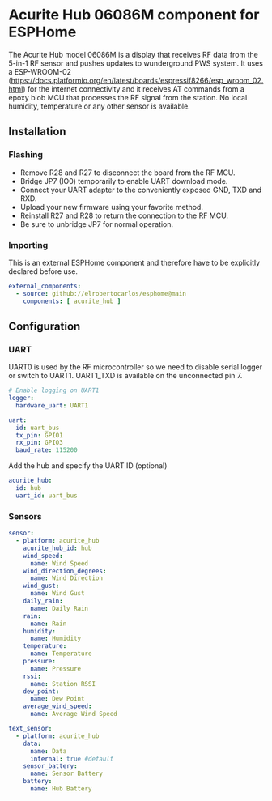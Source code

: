 Acurite Hub 06086M component for ESPHome
======================================

The Acurite Hub model 06086M is a display that receives RF data from the 5-in-1 RF sensor and pushes updates to wunderground PWS system. It uses a ESP-WROOM-02 (https://docs.platformio.org/en/latest/boards/espressif8266/esp_wroom_02.html) for the internet connectivity and it receives AT commands from a epoxy blob MCU that processes the RF signal from the station. No local humidity, temperature or any other sensor is available.

Installation
------------

### Flashing

- Remove R28 and R27 to disconnect the board from the RF MCU.
- Bridge JP7 (IO0) temporarily to enable UART download mode.
- Connect your UART adapter to the conveniently exposed GND, TXD and RXD.
- Upload your new firmware using your favorite method.
- Reinstall R27 and R28 to return the connection to the RF MCU.
- Be sure to unbridge JP7 for normal operation.

### Importing

This is an external ESPHome component and therefore have to be explicitly declared before use.

```yaml
external_components:
  - source: github://elrobertocarlos/esphome@main
    components: [ acurite_hub ]
```

Configuration
-------------

### UART
UART0 is used by the RF microcontroller so we need to disable serial logger or switch to UART1. UART1_TXD is available on the unconnected pin 7.

```yaml
# Enable logging on UART1
logger:
  hardware_uart: UART1
```

```yaml
uart:
  id: uart_bus
  tx_pin: GPIO1
  rx_pin: GPIO3
  baud_rate: 115200
```
Add the hub and specify the UART ID (optional)

```yaml
acurite_hub:
  id: hub
  uart_id: uart_bus
```


### Sensors

```yaml
sensor:
  - platform: acurite_hub
    acurite_hub_id: hub
    wind_speed:
      name: Wind Speed
    wind_direction_degrees:
      name: Wind Direction
    wind_gust:
      name: Wind Gust
    daily_rain:
      name: Daily Rain
    rain:
      name: Rain
    humidity:
      name: Humidity
    temperature:
      name: Temperature
    pressure:
      name: Pressure
    rssi:
      name: Station RSSI
    dew_point:
      name: Dew Point
    average_wind_speed:
      name: Average Wind Speed

text_sensor:
  - platform: acurite_hub
    data:
      name: Data
      internal: true #default
    sensor_battery:
      name: Sensor Battery
    battery:
      name: Hub Battery
```

